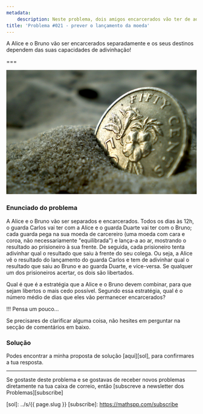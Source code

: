 ```yaml
---
metadata:
    description: Neste problema, dois amigos encarcerados vão ter de adivinhar o resultado de lançamentos de moedas.
title: 'Problema #021 - prever o lançamento da moeda'
---
```


A Alice e o Bruno vão ser encarcerados separadamente e os seus destinos dependem das suas capacidades de adivinhação!

===

![Uma moeda enterrada na areia.](coin-in-sand.jpg "Foto do Mark Normand, retirada do site FreeImages")

### Enunciado do problema

A Alice e o Bruno vão ser separados e encarcerados. Todos os dias às 12h, o guarda Carlos vai ter com a Alice e o guarda Duarte vai ter com o Bruno; cada guarda pega na sua moeda de carcereiro (uma moeda com cara e coroa, não necessariamente "equilibrada") e lança-a ao ar, mostrando o resultado ao prisioneiro à sua frente. De seguida, cada prisioneiro tenta adivinhar qual o resultado que saiu à frente do seu colega. Ou seja, a Alice vê o resultado do lançamento do guarda Carlos e tem de adivinhar qual o resultado que saiu ao Bruno e ao guarda Duarte, e vice-versa. Se qualquer um dos prisioneiros acertar, os dois são libertados.

Qual é que é a estratégia que a Alice e o Bruno devem combinar, para que sejam libertos o mais cedo possível. Segundo essa estratégia, qual é o número médio de dias que eles vão permanecer encarcerados?

!!! Pensa um pouco...

Se precisares de clarificar alguma coisa, não hesites em perguntar na secção de comentários em baixo.

### Solução

Podes encontrar a minha proposta de solução [aqui][sol], para confirmares a tua resposta.

---

Se gostaste deste problema e se gostavas de receber novos problemas diretamente na tua caixa de correio, então [subscreve a newsletter dos Problemas][subscribe]

[sol]: ../s/{{ page.slug }}
[subscribe]: https://mathspp.com/subscribe
